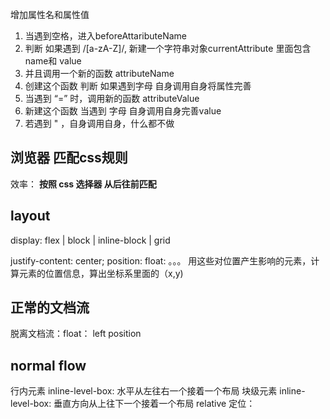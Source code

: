 增加属性名和属性值
1. 当遇到空格，进入beforeAttaributeName 
2. 判断 如果遇到 /[a-zA-Z]/, 新建一个字符串对象currentAttribute 里面包含name和 value
3. 并且调用一个新的函数  attributeName
4. 创建这个函数  判断 如果遇到字母  自身调用自身将属性完善
5. 当遇到 “=” 时，调用新的函数 attributeValue
6. 新建这个函数 当遇到 字母 自身调用自身完善value
7. 若遇到 " ，自身调用自身，什么都不做

<!-- 1:38 -->

## 浏览器 匹配css规则
效率： **按照 css 选择器 从后往前匹配**

## layout
display: flex | block | inline-block | grid
<!-- 水平居中 -->
justify-content: center; 
position: 
float: 
。。。
用这些对位置产生影响的元素，计算元素的位置信息，算出坐标系里面的（x,y)
## 正常的文档流
脱离文档流：float： left position 

## normal flow
行内元素 inline-level-box: 水平从左往右一个接着一个布局
块级元素 inline-level-box: 垂直方向从上往下一个接着一个布局 
relative 定位：
